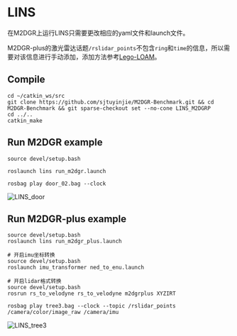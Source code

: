 # LINS

在M2DGR上运行LINS只需要更改相应的yaml文件和launch文件。

M2DGR-plus的激光雷达话题`/rslidar_points`不包含`ring`和`time`的信息，所以需要对该信息进行手动添加，添加方法参考[Lego-LOAM](https://github.com/RobustFieldAutonomyLab/LeGO-LOAM)。

## Compile
```
cd ~/catkin_ws/src
git clone https://github.com/sjtuyinjie/M2DGR-Benchmark.git && cd M2DGR-Benchmark && git sparse-checkout set --no-cone LINS_M2DGRP
cd ../..
catkin_make
```

## Run M2DGR example
```
source devel/setup.bash

roslaunch lins run_m2dgr.launch

rosbag play door_02.bag --clock
```
![LINS_door](https://github.com/sjtuyinjie/M2DGR-Benchmark/blob/main/LINS_M2DGRP/image/Peek%202024-10-13%2011-49.gif)

## Run M2DGR-plus example
```
source devel/setup.bash
roslaunch lins run_m2dgr_plus.launch

# 开启imu坐标转换
source devel/setup.bash
roslaunch imu_transformer ned_to_enu.launch

# 开启lidar格式转换
source devel/setup.bash
rosrun rs_to_velodyne rs_to_velodyne m2dgrplus XYZIRT

rosbag play tree3.bag --clock --topic /rslidar_points /camera/color/image_raw /camera/imu
```
![LINS_tree3](https://github.com/sjtuyinjie/M2DGR-Benchmark/blob/main/LINS_M2DGRP/image/plus.gif)

